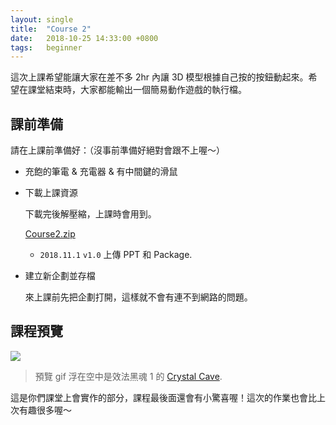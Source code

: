 ```yaml
---
layout: single
title:  "Course 2"
date:   2018-10-25 14:33:00 +0800
tags:   beginner
---
```


這次上課希望能讓大家在差不多 2hr 內讓 3D 模型根據自己按的按鈕動起來。希望在課堂結束時，大家都能輸出一個簡易動作遊戲的執行檔。

<!--more-->

## 課前準備

請在上課前準備好：（沒事前準備好絕對會跟不上喔～）
- 充飽的筆電 & 充電器 & 有中間鍵的滑鼠

- 下載上課資源

  下載完後解壓縮，上課時會用到。
  
  [Course2.zip](https://drive.google.com/open?id=1X__CtjJRj3x4xwHLeptf_xNMc61dDNMv)

  - `2018.11.1` `v1.0` 上傳 PPT 和 Package.
  
- 建立新企劃並存檔

  來上課前先把企劃打開，這樣就不會有連不到網路的問題。

## 課程預覽

![]({{site.imgs}}{{page.id}}/souls-like.gif)

> 預覽 gif 浮在空中是效法黑魂 1 的 [Crystal Cave](https://youtu.be/YqaNNlnkjSI?t=38).

這是你們課堂上會實作的部分，課程最後面還會有小驚喜喔！這次的作業也會比上次有趣很多喔～